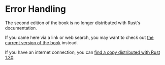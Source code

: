 # Error Handling

The second edition of the book is no longer distributed with Rust's documentation.

If you came here via a link or web search, you may want to check out [the current
version of the book](../ch09-00-error-handling.html) instead.

If you have an internet connection, you can [find a copy distributed with
Rust
1.30](https://doc.rust-lang.org/1.30.0/book/second-edition/ch09-00-error-handling.html).